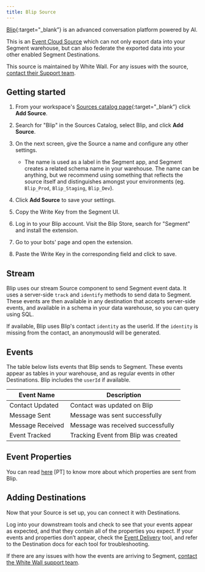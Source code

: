 ```yaml
---
title: Blip Source
---
```


[Blip](https://www.blip.ai/?utm_source=segmentio&utm_medium=docs&utm_campaign=partners){:target="_blank”} is an advanced conversation platform powered by AI.

This is an [Event Cloud Source](/docs/sources/#event-cloud-sources) which can not only export data into your Segment warehouse, but can also federate the exported data into your other enabled Segment Destinations.

This source is maintained by White Wall. For any issues with the source, [contact their Support team](mailto:support@whitewall.dev).

## Getting started

1. From your workspace's [Sources catalog page](https://app.segment.com/goto-my-workspace/sources/catalog){:target="_blank”} click **Add Source**.
2. Search for "Blip" in the Sources Catalog, select Blip, and click **Add Source**.
3. On the next screen, give the Source a name and configure any other settings.

   - The name is used as a label in the Segment app, and Segment creates a related schema name in your warehouse. The name can be anything, but we recommend using something that reflects the source itself and distinguishes amongst your environments (eg. `Blip_Prod`, `Blip_Staging`, `Blip_Dev`).

4. Click **Add Source** to save your settings.
5. Copy the Write Key from the Segment UI.
6. Log in to your Blip account. Visit the Blip Store, search for "Segment" and install the extension.
7. Go to your bots' page and open the extension.
8. Paste the Write Key in the corresponding field and click to save.

## Stream

Blip uses our stream Source component to send Segment event data. It uses a server-side `track` and `identify` methods to send data to Segment. These events are then available in any destination that accepts server-side events, and available in a schema in your data warehouse, so you can query using SQL.

If available, Blip uses Blip's contact `identity` as the userId. If the `identity` is missing from the contact, an anonymousId will be generated.

## Events

The table below lists events that Blip sends to Segment. These events appear as tables in your warehouse, and as regular events in other Destinations. Blip includes the `userId` if available.

| Event Name         | Description                           |
| ------------------ | ------------------------------------- |
| Contact Updated    | Contact was updated on Blip           |
| Message Sent       | Message was sent successfully         |
| Message Received   | Message was received successfully     |
| Event Tracked      | Tracking Event from Blip was created  |

## Event Properties

You can read [here](https://help.blip.ai/hc/pt-br/articles/4474381206423-Enviando-dados-para-an%C3%A1lise-atrav%C3%A9s-de-Webhooks) [PT] to know more about which properties are sent from Blip.

## Adding Destinations

Now that your Source is set up, you can connect it with Destinations.

Log into your downstream tools and check to see that your events appear as expected, and that they contain all of the properties you expect. If your events and properties don’t appear, check the [Event Delivery](/docs/connections/event-delivery/) tool, and refer to the Destination docs for each tool for troubleshooting.

If there are any issues with how the events are arriving to Segment, [contact the White Wall support team](mailto:support@whitewall.dev).
